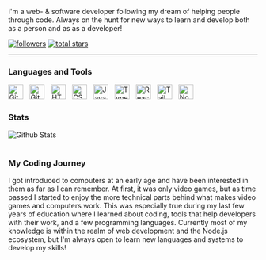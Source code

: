 I'm a web- & software developer following my dream of helping people through code. Always on the hunt for new ways to learn and develop both as a person and as as a developer!

  <p align="left">
    <a href="https://github.com/VoffieDev?tab=followers">
      <img alt="followers" title="Follow me on GitHub" src="https://custom-icon-badges.demolab.com/github/followers/VoffieDev?color=236ad3&labelColor=1155ba&style=for-the-badge&logo=person-add&label=Follow&logoColor=white" /></a>
    <a href="https://github.com/VoffieDev?tab=repositories&sort=stargazers">
      <img alt="total stars" title="Total stars on GitHub" src="https://custom-icon-badges.demolab.com/github/stars/VoffieDev?color=55960c&style=for-the-badge&labelColor=488207&logo=star" /></a>
  </p>

---

### Languages and Tools

<img align="left" alt="Git" width="30px" style="padding-right:10px;" src="https://cdn.jsdelivr.net/gh/devicons/devicon/icons/git/git-original.svg" />
<img align="left" alt="GitHub" width="30px" style="padding-right:10px;" src="https://cdn.jsdelivr.net/gh/devicons/devicon/icons/github/github-original.svg"/>
<img align="left" alt="HTML" width="30px" style="padding-right:10px;" src="https://cdn.jsdelivr.net/gh/devicons/devicon/icons/html5/html5-original.svg"/>
<img align="left" alt="CSS" width="30px" style="padding-right:10px;" src="https://cdn.jsdelivr.net/gh/devicons/devicon/icons/css3/css3-original.svg"/>
<img align="left" alt="JavaScript" width="30px" style="padding-right:10px;" src="https://cdn.jsdelivr.net/gh/devicons/devicon/icons/javascript/javascript-original.svg"/>
<img align="left" alt="TypeScript" width="30px" style="padding-right:10px;" src="https://cdn.jsdelivr.net/gh/devicons/devicon/icons/typescript/typescript-original.svg"/>
<img align="left" alt="React" width="30px" style="padding-right:10px;" src="https://cdn.jsdelivr.net/gh/devicons/devicon/icons/react/react-original.svg"/>
<img align="left" alt="TailwindCSS" width="30px" style="padding-right:10px;" src="https://cdn.jsdelivr.net/gh/devicons/devicon@latest/icons/tailwindcss/tailwindcss-original.svg" />
<img align="left" alt="NodeJS" width="30px" style="padding-right:10px;" src="https://cdn.jsdelivr.net/gh/devicons/devicon/icons/nodejs/nodejs-original.svg"/>
<br />

#

### Stats

![Github Stats](https://github-readme-stats.vercel.app/api?username=voffiedev&show_icons=true&theme=nord)

#

### My Coding Journey

I got introduced to computers at an early age and have been interested in them as far as I can remember. At first, it was only video games, but as time passed I started to enjoy the more technical parts behind what makes video games and computers work. This was especially true during my last few years of education where I learned about coding, tools that help developers with their work, and a few programming languages. Currently most of my knowledge is within the realm of web development and the Node.js ecosystem, but I'm always open to learn new languages and systems to develop my skills!

